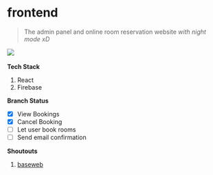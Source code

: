 # frontend 
> The admin panel and online room reservation website *with night mode xD*

![](https://i.imgur.com/klGndD1.png)
<br/><br/>
**Tech Stack**
1. React
2. Firebase

**Branch Status** 
- [x] View Bookings
- [x] Cancel Booking
- [ ] Let user book rooms
- [ ] Send email confirmation

**Shoutouts**
1. [baseweb](https://baseweb.design)






